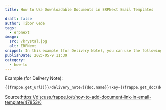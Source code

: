```yaml
---
title: How to Use Downloadable Documents in ERPNext Email Templates

draft: false
author: Tibor Gede
tags:
  - erpnext
image:
  src: /krystal.jpg
  alt: ERPNext
snippet: In this example (for Delivery Note), you can use the following code to include a link to download the document in your email template
publishDate: 2023-05-9 11:39
category:
  - how-to
---
```


Example (for Delivery Note):

```python
{{frappe.get_url()}}/delivery_note/{{doc.name}}?key={{frappe.get_doc(doc.doctype, doc.name).get_signature()}}
```

Source:<a href="https://discuss.frappe.io/t/how-to-add-document-link-in-email-template/47853/6" rel="noopener noreferrer">https://discuss.frappe.io/t/how-to-add-document-link-in-email-template/47853/6</a>
